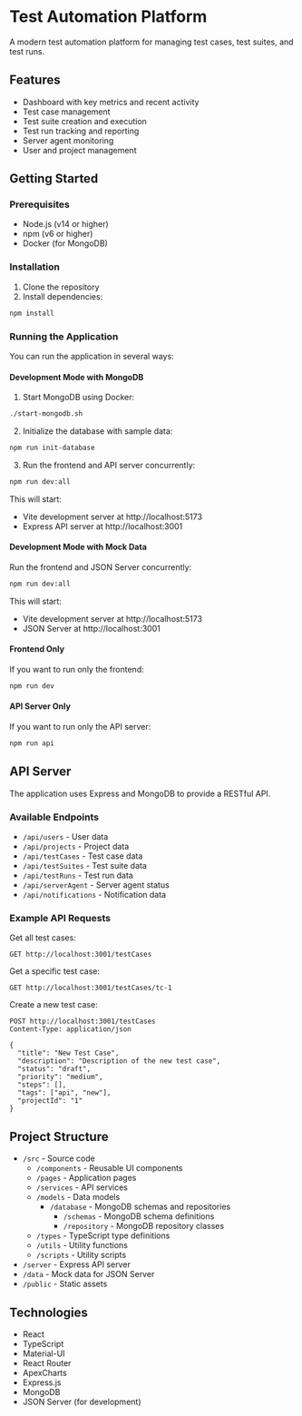 # Test Automation Platform

A modern test automation platform for managing test cases, test suites, and test runs.

## Features

- Dashboard with key metrics and recent activity
- Test case management
- Test suite creation and execution
- Test run tracking and reporting
- Server agent monitoring
- User and project management

## Getting Started

### Prerequisites

- Node.js (v14 or higher)
- npm (v6 or higher)
- Docker (for MongoDB)

### Installation

1. Clone the repository
2. Install dependencies:

```bash
npm install
```

### Running the Application

You can run the application in several ways:

#### Development Mode with MongoDB

1. Start MongoDB using Docker:

```bash
./start-mongodb.sh
```

2. Initialize the database with sample data:

```bash
npm run init-database
```

3. Run the frontend and API server concurrently:

```bash
npm run dev:all
```

This will start:
- Vite development server at http://localhost:5173
- Express API server at http://localhost:3001

#### Development Mode with Mock Data

Run the frontend and JSON Server concurrently:

```bash
npm run dev:all
```

This will start:
- Vite development server at http://localhost:5173
- JSON Server at http://localhost:3001

#### Frontend Only

If you want to run only the frontend:

```bash
npm run dev
```

#### API Server Only

If you want to run only the API server:

```bash
npm run api
```

## API Server

The application uses Express and MongoDB to provide a RESTful API.

### Available Endpoints

- `/api/users` - User data
- `/api/projects` - Project data
- `/api/testCases` - Test case data
- `/api/testSuites` - Test suite data
- `/api/testRuns` - Test run data
- `/api/serverAgent` - Server agent status
- `/api/notifications` - Notification data

### Example API Requests

Get all test cases:
```
GET http://localhost:3001/testCases
```

Get a specific test case:
```
GET http://localhost:3001/testCases/tc-1
```

Create a new test case:
```
POST http://localhost:3001/testCases
Content-Type: application/json

{
  "title": "New Test Case",
  "description": "Description of the new test case",
  "status": "draft",
  "priority": "medium",
  "steps": [],
  "tags": ["api", "new"],
  "projectId": "1"
}
```

## Project Structure

- `/src` - Source code
  - `/components` - Reusable UI components
  - `/pages` - Application pages
  - `/services` - API services
  - `/models` - Data models
    - `/database` - MongoDB schemas and repositories
      - `/schemas` - MongoDB schema definitions
      - `/repository` - MongoDB repository classes
  - `/types` - TypeScript type definitions
  - `/utils` - Utility functions
  - `/scripts` - Utility scripts
- `/server` - Express API server
- `/data` - Mock data for JSON Server
- `/public` - Static assets

## Technologies

- React
- TypeScript
- Material-UI
- React Router
- ApexCharts
- Express.js
- MongoDB
- JSON Server (for development)
